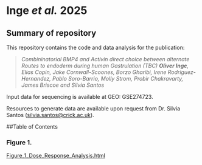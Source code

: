 # Inge _**et al.**_ 2025

## Summary of repository

This repository contains the code and data analysis for the publication:

> *Combininatorial BMP4 and Activin direct choice between alternate Routes to endoderm during human Gastrulation (TBC) **Oliver Inge**, Elias Copin, Jake Cornwall-Scoones, Borzo Gharibi, Irene Rodriguez-Hernandez, Pablo Soro-Barrio, Molly Strom, Probir Chakravarty, James Briscoe and Silvia Santos* 

Input data for sequencing is available at GEO: GSE274723.

Resources to generate data are available upon request from Dr. Silvia Santos (silvia.santos@crick.ac.uk).

##Table of Contents 

### Figure 1.

[Figure_1_Dose_Response_Analysis.html](./index.html)
